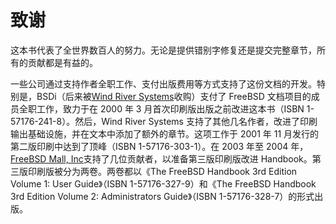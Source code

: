 # 致谢

这本书代表了全世界数百人的努力。无论是提供错别字修复还是提交完整章节，所有的贡献都是有益的。

一些公司通过支持作者全职工作、支付出版费用等方式支持了这份文档的开发。特别是，BSDi（后来被[Wind River Systems](http://www.windriver.com/)收购）支付了 FreeBSD 文档项目的成员全职工作，致力于在 2000 年 3 月首次印刷版出版之前改进这本书（ISBN 1-57176-241-8）。然后，Wind River Systems 支持了其他几名作者，改进了印刷输出基础设施，并在文本中添加了额外的章节。这项工作于 2001 年 11 月发行的第二版印刷中达到了顶峰（ISBN 1-57176-303-1）。在 2003 年至 2004 年，[FreeBSD Mall, Inc](http://www.freebsdmall.com/)支持了几位贡献者，以准备第三版印刷版改进 Handbook。第三版印刷版被分为两卷。两卷都以《The FreeBSD Handbook 3rd Edition Volume 1: User Guide》（ISBN 1-57176-327-9）和《The FreeBSD Handbook 3rd Edition Volume 2: Administrators Guide》（ISBN 1-57176-328-7）的形式出版。
